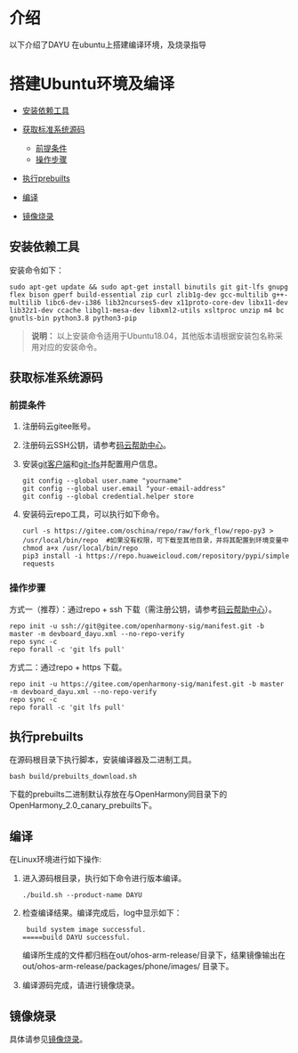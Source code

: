 # 介绍 <a name="ZH-CN_TOPIC_0000001117876520"></a>

以下介绍了DAYU 在ubuntu上搭建编译环境，及烧录指导

# 搭建Ubuntu环境及编译 <a name="ZH-CN_TOPIC_0000001119804790"></a>

-   [安装依赖工具](#section18431165519244)
-   [获取标准系统源码](#section113751052102517)
    -   [前提条件](#section102871547153314)
    -   [操作步骤](#section429012478331)

-   [执行prebuilts](#section0495320152619)
-   [编译](#section1664835963517)
-   [镜像烧录](#section1667485963517)

## 安装依赖工具<a name="section18431165519244"></a>

安装命令如下：

```
sudo apt-get update && sudo apt-get install binutils git git-lfs gnupg flex bison gperf build-essential zip curl zlib1g-dev gcc-multilib g++-multilib libc6-dev-i386 lib32ncurses5-dev x11proto-core-dev libx11-dev lib32z1-dev ccache libgl1-mesa-dev libxml2-utils xsltproc unzip m4 bc gnutls-bin python3.8 python3-pip
```

>**说明：** 
>以上安装命令适用于Ubuntu18.04，其他版本请根据安装包名称采用对应的安装命令。

## 获取标准系统源码<a name="section113751052102517"></a>

### 前提条件<a name="section102871547153314"></a>

1.  注册码云gitee账号。
2.  注册码云SSH公钥，请参考[码云帮助中心](https://gitee.com/help/articles/4191)。
3.  安装[git客户端](http://git-scm.com/book/zh/v2/%E8%B5%B7%E6%AD%A5-%E5%AE%89%E8%A3%85-Git)和[git-lfs](https://gitee.com/vcs-all-in-one/git-lfs?_from=gitee_search#downloading)并配置用户信息。

    ```
    git config --global user.name "yourname"
    git config --global user.email "your-email-address"
    git config --global credential.helper store
    ```

4.  安装码云repo工具，可以执行如下命令。

    ```
    curl -s https://gitee.com/oschina/repo/raw/fork_flow/repo-py3 > /usr/local/bin/repo  #如果没有权限，可下载至其他目录，并将其配置到环境变量中
    chmod a+x /usr/local/bin/repo
    pip3 install -i https://repo.huaweicloud.com/repository/pypi/simple requests
    ```


### 操作步骤<a name="section429012478331"></a>

方式一（推荐）：通过repo + ssh 下载（需注册公钥，请参考[码云帮助中心](https://gitee.com/help/articles/4191)）。

```
repo init -u ssh://git@gitee.com/openharmony-sig/manifest.git -b master -m devboard_dayu.xml --no-repo-verify
repo sync -c
repo forall -c 'git lfs pull'
```

方式二：通过repo + https 下载。

```
repo init -u https://gitee.com/openharmony-sig/manifest.git -b master -m devboard_dayu.xml --no-repo-verify
repo sync -c
repo forall -c 'git lfs pull'
```

## 执行prebuilts<a name="section0495320152619"></a>

在源码根目录下执行脚本，安装编译器及二进制工具。

```
bash build/prebuilts_download.sh
```

下载的prebuilts二进制默认存放在与OpenHarmony同目录下的OpenHarmony\_2.0\_canary\_prebuilts下。

## 编译<a name="section1664835963517"></a>

在Linux环境进行如下操作:

1.  进入源码根目录，执行如下命令进行版本编译。

    ```
    ./build.sh --product-name DAYU
    ```


2.  检查编译结果。编译完成后，log中显示如下：

    ```
     build system image successful.
    =====build DAYU successful.
    ```

    编译所生成的文件都归档在out/ohos-arm-release/目录下，结果镜像输出在 out/ohos-arm-release/packages/phone/images/ 目录下。


3.  编译源码完成，请进行镜像烧录。

## 镜像烧录<a name="section1667485963517"></a>

   具体请参见[镜像烧录](https://gitee.com/hi-hope-dayu/dayudownload)。